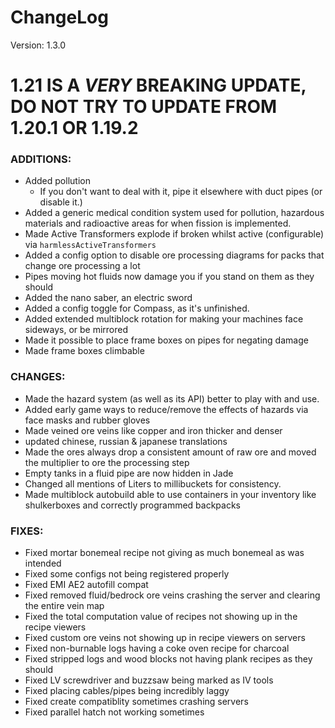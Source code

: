 # ChangeLog

Version: 1.3.0

# **1.21 IS A *VERY* BREAKING UPDATE, DO NOT TRY TO UPDATE FROM 1.20.1 OR 1.19.2**

### ADDITIONS:
- Added pollution
  - If you don't want to deal with it, pipe it elsewhere with duct pipes (or disable it.)
- Added a generic medical condition system used for pollution, hazardous materials and radioactive areas for when fission is implemented.
- Made Active Transformers explode if broken whilst active (configurable) via `harmlessActiveTransformers`
- Added a config option to disable ore processing diagrams for packs that change ore processing a lot
- Pipes moving hot fluids now damage you if you stand on them as they should
- Added the nano saber, an electric sword
- Added a config toggle for Compass, as it's unfinished.
- Added extended multiblock rotation for making your machines face sideways, or be mirrored
- Made it possible to place frame boxes on pipes for negating damage
- Made frame boxes climbable

### CHANGES:
- Made the hazard system (as well as its API) better to play with and use.
- Added early game ways to reduce/remove the effects of hazards via face masks and rubber gloves
- Made veined ore veins like copper and iron thicker and denser
- updated chinese, russian & japanese translations
- Made the ores always drop a consistent amount of raw ore and moved the multiplier to ore the processing step
- Empty tanks in a fluid pipe are now hidden in Jade
- Changed all mentions of Liters to millibuckets for consistency.
- Made multiblock autobuild able to use containers in your inventory like shulkerboxes and correctly programmed backpacks

### FIXES:
- Fixed mortar bonemeal recipe not giving as much bonemeal as was intended
- Fixed some configs not being registered properly 
- Fixed EMI AE2 autofill compat
- Fixed removed fluid/bedrock ore veins crashing the server and clearing the entire vein map
- Fixed the total computation value of recipes not showing up in the recipe viewers
- Fixed custom ore veins not showing up in recipe viewers on servers
- Fixed non-burnable logs having a coke oven recipe for charcoal
- Fixed stripped logs and wood blocks not having plank recipes as they should
- Fixed LV screwdriver and buzzsaw being marked as IV tools
- Fixed placing cables/pipes being incredibly laggy
- Fixed create compatiblity sometimes crashing servers
- Fixed parallel hatch not working sometimes
